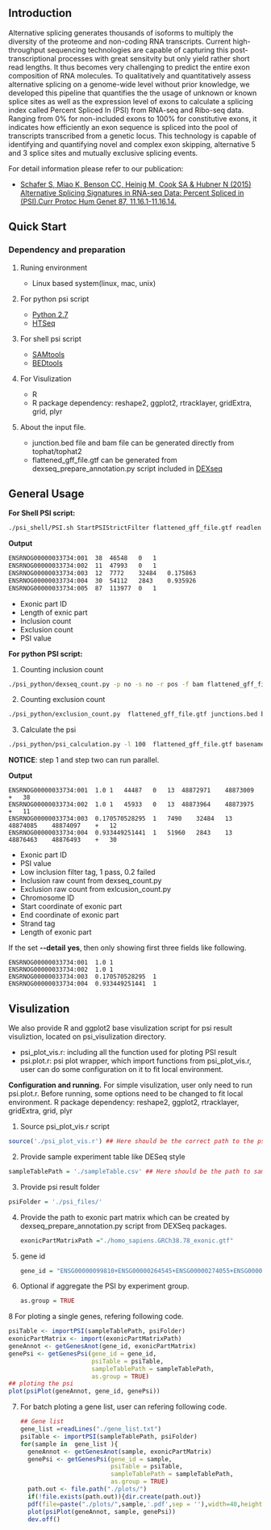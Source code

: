## Introduction
Alternative splicing generates thousands of isoforms to multiply the diversity of the proteome and non-coding RNA transcripts. Current high-throughput sequencing technologies are capable of capturing this post-transcriptional processes with great sensitvity but only yield rather short read lengths. It thus becomes very challenging to predict the entire exon composition of RNA molecules. To qualitatively and quantitatively assess alternative splicing on a genome-wide level without prior knowledge, we developed this pipeline that quantifies the the usage of unknown or known splice sites as well as the expression level of exons to calculate a splicing index called Percent Spliced In (PSI) from RNA-seq and Ribo-seq data. Ranging from 0% for non-included exons to 100% for constitutive exons, it indicates how efficiently an exon sequence is spliced into the pool of transcripts transcribed from a genetic locus. This technology is capable of identifying and quantifying novel and complex exon skipping, alternative 5 and 3 splice sites and mutually exclusive splicing events. 

For detail information please refer to our publication:
* [Schafer S, Miao K, Benson CC, Heinig M, Cook SA & Hubner N (2015) Alternative Splicing Signatures in RNA-seq Data: Percent Spliced in (PSI).Curr Protoc Hum Genet 87, 11.16.1-11.16.14.](http://onlinelibrary.wiley.com/doi/10.1002/0471142905.hg1116s87/abstract)

## Quick Start
### Dependency and preparation
1.  Runing environment 
    * Linux based system(linux, mac, unix)
 
2.  For python psi script 
    * [Python 2.7](https://www.python.org)
    * [HTSeq](http://www-huber.embl.de/HTSeq/doc/overview.html)

3.  For shell psi script
    * [SAMtools](http://samtools.sourceforge.net/)
    * [BEDtools](http://bedtools.readthedocs.org/en/latest/) 

4.  For Visulization
    * R
    * R package dependency: reshape2, ggplot2, rtracklayer, gridExtra, grid, plyr

5.  About the input file. 
    * junction.bed file and bam file can be generated directly  from tophat/tophat2
    * flattened_gff_file.gtf can be generated from dexseq_prepare_annotation.py script included in [DEXseq](http://bioconductor.org/packages/release/bioc/html/DEXSeq.html)

## General Usage
**For Shell PSI script:**
```bash
./psi_shell/PSI.sh StartPSIStrictFilter flattened_gff_file.gtf readlen alignment_file.bam junctions.bed baseName
```
**Output**
```bash
ENSRNOG00000033734:001	38	46548	0	1
ENSRNOG00000033734:002	11	47993	0	1
ENSRNOG00000033734:003	12	7772	32484	0.175863
ENSRNOG00000033734:004	30	54112	2843	0.935926
ENSRNOG00000033734:005	87	113977	0	1
``` 
*  Exonic part ID
*  Length of exnic part
*  Inclusion count
*  Exclusion count 
*  PSI value 


**For python PSI script:**
1. Counting inclusion count

 ```bash 
 ./psi_python/dexseq_count.py -p no -s no -r pos -f bam flattened_gff_file.gtf  alignment_file.bam basename.inclusion
 ```
2. Counting exclusion count

 ```bash 
 ./psi_python/exclusion_count.py  flattened_gff_file.gtf junctions.bed basename.exclusion
 ```
3. Calculate the psi 

 ```bash 
 ./psi_python/psi_calculation.py -l 100  flattened_gff_file.gtf basename.inclusion basename.exclusion basename
 ```
**NOTICE**: step 1 and step two can run parallel. 

**Output**
```shell 
ENSRNOG00000033734:001	1.0	1	44487	0	13	48872971	48873009	+	38
ENSRNOG00000033734:002	1.0	1	45933	0	13	48873964	48873975	+	11
ENSRNOG00000033734:003	0.170570528295	1	7490	32484	13	48874085	48874097	+	12
ENSRNOG00000033734:004	0.933449251441	1	51960	2843	13	48876463	48876493	+	30
```
*  Exonic part ID
*  PSI value
*  Low inclusion filter tag, 1 pass, 0.2 failed 
*  Inclusion raw count from dexseq_count.py
*  Exclusion raw count from exlcusion_count.py 
*  Chromosome ID
*  Start coordinate of exonic part 
*  End coordinate of exonic part 
*  Strand tag
*  Length of exonic part

If the set **--detail** **yes**, then only showing first three fields like following.
```shell
ENSRNOG00000033734:001	1.0	1
ENSRNOG00000033734:002	1.0	1
ENSRNOG00000033734:003	0.170570528295	1
ENSRNOG00000033734:004	0.933449251441	1
``` 

## Visulization
We also provide R and ggplot2 base visulization script for psi result visuliztion, located on psi_visulization directory. 
*  psi_plot_vis.r: including all the function used for ploting PSI result
*  psi.plot.r: psi plot wrapper, which import functions from psi_plot_vis.r, user can do some configuration on it to fit local environment. 

**Configuration and running.** 
For simple visulization, user only need to run psi.plot.r. Before running, some options need to be changed to fit local environment. 
  R package dependency: reshape2, ggplot2, rtracklayer, gridExtra, grid, plyr

1. Source psi_plot_vis.r script

 ```R
 source('./psi_plot_vis.r') ## Here should be the correct path to the psi_plot_vis.r script
 ```
2. Provide sample experiment table like DESeq style

 ```R
 sampleTablePath = './sampleTable.csv' ## Here should be the path to sampleTable, user can refer to the testing data to create own one. 
 ```

3. Provide psi result folder
   
```R
psiFolder = './psi_files/'
```

4. Provide the path to exonic part matrix which can be created by dexseq_prepare_annotation.py script from DEXSeq packages. 
   ```R
   exonicPartMatrixPath ="./homo_sapiens.GRCh38.78_exonic.gtf"
   ```
5. gene id 
   ```R
   gene_id = "ENSG00000099810+ENSG00000264545+ENSG00000274055+ENSG00000264801+ENSG00000240498"
   ```
6. Optional if aggregate the PSI by experiment group. 
   ```R
   as.group = TRUE
   ```
8 For ploting a single genes, refering following code. 
   ```R
   psiTable <- importPSI(sampleTablePath, psiFolder)
   exonicPartMatrix <- import(exonicPartMatrixPath)
   geneAnnot <- getGenesAnot(gene_id, exonicPartMatrix)
   genePsi <- getGenesPsi(gene_id = gene_id,
                          psiTable = psiTable, 
                          sampleTablePath = sampleTablePath,
                          as.group = TRUE)
   ## ploting the psi 
   plot(psiPlot(geneAnnot, gene_id, genePsi))
   ```
7. For batch ploting a gene list, user can refering following code. 
   ```R
   ## Gene list
   gene_list =readLines("./gene_list.txt")
   psiTable <- importPSI(sampleTablePath, psiFolder)
   for(sample in  gene_list ){
     geneAnnot <- getGenesAnot(sample, exonicPartMatrix)
     genePsi <- getGenesPsi(gene_id = sample,
                            psiTable = psiTable, 
                            sampleTablePath = sampleTablePath,
                            as.group = TRUE)
     path.out <- file.path("./plots/")
     if(!file.exists(path.out)){dir.create(path.out)}
     pdf(file=paste("./plots/",sample,'.pdf',sep = ''),width=40,height=30 ) 
     plot(psiPlot(geneAnnot, sample, genePsi))
     dev.off()
   ```


